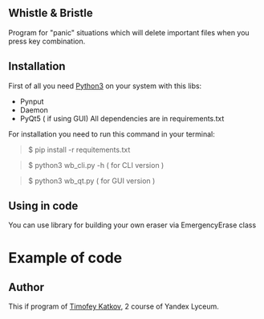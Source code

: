 ## Whistle & Bristle

Program for "panic" situations which will delete important files when you press key combination.

## Installation

First of all you need [Python3](https://www.python.org/) on your system with this libs:

  - Pynput
  - Daemon
  - PyQt5 ( if using GUI)
All dependencies are in requirements.txt

For installation you need to run this command in your terminal:
> $ pip install -r requitements.txt

> $ python3 wb_cli.py -h ( for CLI version )

> $ python3 wb_qt.py ( for GUI version )

## Using in code

You can use library for building your own eraser via EmergencyErase class

# Example of code
>  
> 
> 

## Author

This if program of [Timofey Katkov](https://github.com/Hi-Timofey), 2 course of Yandex Lyceum. 

